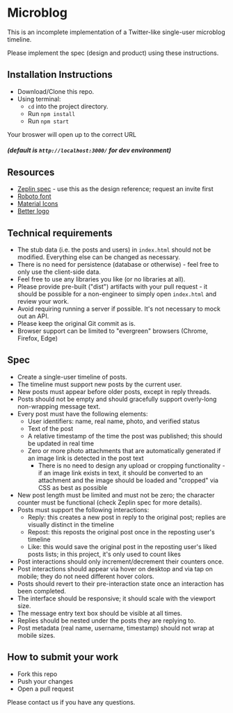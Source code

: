 # Microblog

This is an incomplete implementation of a Twitter-like single-user microblog timeline. 

Please implement the spec (design and product) using these instructions. 

## Installation Instructions

* Download/Clone this repo. 
* Using terminal:
  * `cd` into the project directory.
  * Run `npm install`
  * Run `npm start`  
  
Your broswer will open up to the correct URL 
##### (default is `http://localhost:3000/` for dev environment)

## Resources

* [Zeplin spec](https://zpl.io/Tycej) - use this as the design reference; request an invite first
* [Roboto font](https://fonts.google.com/specimen/Roboto)
* [Material Icons](http://google.github.io/material-design-icons/)
* [Better logo](better-icon.svg)

## Technical requirements

* The stub data (i.e. the posts and users) in `index.html` should not be modified. Everything else can be changed as necessary.
* There is no need for persistence (database or otherwise) - feel free to only use the client-side data.
* Feel free to use any libraries you like (or no libraries at all).
* Please provide pre-built ("dist") artifacts with your pull request - it should be possible for a non-engineer to simply open `index.html` and review your work.
* Avoid requiring running a server if possible. It's not necessary to mock out an API.
* Please keep the original Git commit as is.
* Browser support can be limited to "evergreen" browsers (Chrome, Firefox, Edge)

## Spec

* Create a single-user timeline of posts.
* The timeline must support new posts by the current user.
* New posts must appear before older posts, except in reply threads.
* Posts should not be empty and should gracefully support overly-long non-wrapping message text.
* Every post must have the following elements:
  * User identifiers: name, real name, photo, and verified status
  * Text of the post
  * A relative timestamp of the time the post was published; this should be updated in real time
  * Zero or more photo attachments that are automatically generated if an image link is detected in the post text
    * There is no need to design any upload or cropping functionality - if an image link exists in text, it should be converted to an attachment and the image should be loaded and "cropped" via CSS as best as possible
* New post length must be limited and must not be zero; the character counter must be functional (check Zeplin spec for more details).
* Posts must support the following interactions:
  * Reply: this creates a new post in reply to the original post; replies are visually distinct in the timeline
  * Repost: this reposts the original post once in the reposting user's timeline
  * Like: this would save the original post in the reposting user's liked posts lists; in this project, it's only used to count 
  likes
* Post interactions should only increment/decrement their counters once.
* Post interactions should appear via hover on desktop and via tap on mobile; they do not need different hover colors.
* Posts should revert to their pre-interaction state once an interaction has been completed.
* The interface should be responsive; it should scale with the viewport size.
* The message entry text box should be visible at all times.
* Replies should be nested under the posts they are replying to.
* Post metadata (real name, username, timestamp) should not wrap at mobile sizes.

## How to submit your work

* Fork this repo
* Push your changes
* Open a pull request

Please contact us if you have any questions.
